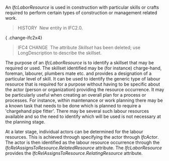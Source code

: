 An _IfcLaborResource_ is used in construction with particular skills or crafts required to perform certain types of construction or management related work.

> HISTORY&nbsp; New entity in IFC2.0.

{ .change-ifc2x4}
> IFC4 CHANGE&nbsp; The attribute _Skillset_ has been deleted; use LongDescription to describe the skillset.

The purpose of an _IfcLaborResource_ is to identify a skillset that may be required or used. The skillset identified may be (for instance) charge-hand, foreman, labourer, plumbers mate etc. and provides a designation of a particular level of skill. It can be used to identify the generic type of labour resource that is required for a purpose without having to be specific about the actor (person or organization) providing the resource occurrence. It may be particularly useful when creating an overall plan for a process or processes. For instance, within maintenance or work planning there may be a known task that needs to be done which is planned to require a 'chargehand pipe fitter'. There may be several such labour resources available and so the need to identify which will be used is not necessary at the planning stage.

At a later stage, individual actors can be determined for the labour resources. This is achieved through specifying the actor through _IfcActor_. The actor is then identified as the labour resource occurrence through the _IfcRelAssignsToResource.RelatedResource_ attribute. The _IfcLaborResource_ provides the _IfcRelAssignsToResource_._RelatingResource_ attribute.